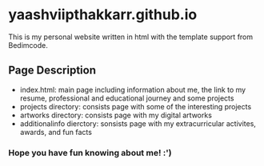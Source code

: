 # yaashviipthakkarr.github.io

This is my personal website written in html with the template support from Bedimcode.

## Page Description
- index.html: main page including information about me, the link to my resume, professional and educational journey and some projects
- projects directory: consists page with some of the interesting projects
- artworks directory: consists page with my digital artworks
- additionalinfo dierctory: sonsists page with my extracurricular activites, awards, and fun facts

### Hope you have fun knowing about me! :')
